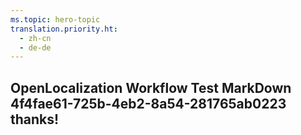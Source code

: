 ```yaml
---
ms.topic: hero-topic
translation.priority.ht: 
  - zh-cn
  - de-de
---
```

## OpenLocalization Workflow Test MarkDown 4f4fae61-725b-4eb2-8a54-281765ab0223 thanks!
